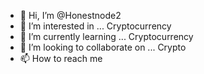 - 👋 Hi, I’m @Honestnode2
- 👀 I’m interested in ... Cryptocurrency 
- 🌱 I’m currently learning ... Cryptocurrency 
- 💞️ I’m looking to collaborate on ... Crypto 
- 📫 How to reach me 

